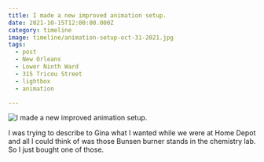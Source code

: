 ```yaml
---
title: I made a new improved animation setup.
date: 2021-10-15T12:00:00.000Z
category: timeline
image: timeline/animation-setup-oct-31-2021.jpg
tags:
  - post
  - New Orleans
  - Lower Ninth Ward
  - 315 Tricou Street
  - lightbox
  - animation

---
```


![I made a new improved animation setup.](/static/img/timeline/animation-setup-oct-31-2021.jpg)

I was trying to describe to Gina what I wanted while we were at Home Depot and all I could think of was those Bunsen burner stands in the chemistry lab. So I just bought one of those.